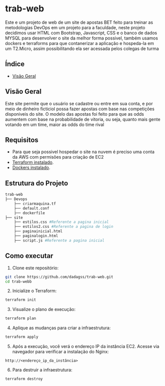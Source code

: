 # trab-web

Este e um projeto de web de um site de apostas BET feito para treinar as metodologias DevOps em um projeto para a faculdade, neste projeto decidimos usar HTML com Bootstrap, Javascript, CSS e o banco de dados MYSQL para desenvolver o site da melhor forma possivel, também usamos dockers e terraforms para que contanerizar a aplicação e hospeda-la em um T2.Micro, assim possibilitando ela ser acessada pelos colegas de turma


## Índice

- [Visão Geral](#visão-geral)


## Visão Geral
Este site permite que o usuário se cadastre ou entre em sua conta, e por meio de dinheiro ficticiol possa fazer apostas com base nas competições disponiveis do site. O modelo das apostas foi feito para que as odds aumentem com base na probabilidade de vitoria, ou seja, quanto mais gente votando em um time, maior as odds do time rival


## Requisitos
- Para que seja possivel hospedar o site na nuvem é preciso uma conta da AWS com permisões para criação de EC2
- [Terraform instalado](https://learn.hashicorp.com/tutorials/terraform/install-cli).
- [Dockers instalado](https://www.docker.com/).

## Estrutura do Projeto
```bash
trab-web
├── Devops 
    ├── criarmaquina.tf
    ├── default.conf
    ├── dockerfile
├── site
    ├── estilos.css #Referente a pagina inicial
    ├── estilos2.css #Referente a pagina de login
    ├── paginainicial.html
    ├── paginalogin.html 
    ├── script.js #Referente a pagina inicial
```

## Como executar
1. Clone este repositório:
```bash
git clone https://github.com/dadagss/trab-web.git
cd trab-webb
```

2. Inicialize o Terraform:
```bash
terraform init
```

3. Visualize o plano de execução:
```bash
terraform plan 
```

4. Aplique as mudanças para criar a infraestrutura:
```bash
terraform apply 
```

5. Após a execução, você verá o endereço IP da instância EC2. Acesse via navegador para verificar a instalação do Nginx:
```
http://<endereço_ip_da_instância>
```

6. Para destruir a infraestrutura:
```bash
terraform destroy
```